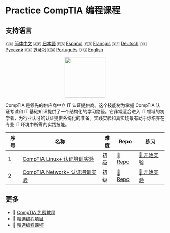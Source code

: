 # Practice CompTIA 编程课程

## 支持语言

🇨🇳 [简体中文](README_zh.md) 🇯🇵 [日本語](README_ja.md) 🇪🇸 [Español](README_es.md) 🇫🇷 [Français](README_fr.md) 🇩🇪 [Deutsch](README_de.md) 🇷🇺 [Русский](README_ru.md) 🇰🇷 [한국어](README_ko.md) 🇧🇷 [Português](README_pt.md) 🇺🇸 [English](README.md) 

<div align="center">
<img width="128px" src="https://file.labex.io/path/ZbzxjVKrvgFc.png">
</div>

CompTIA 是领先的供应商中立 IT 认证提供商。这个技能树为掌握 CompTIA 认证考试和 IT 基础知识提供了一个结构化的学习路径。它非常适合进入 IT 领域的初学者，为行业认可的认证提供系统化的准备。实践实验和真实场景有助于你培养在专业 IT 环境中所需的实践技能。

|   序号 | 名称                                                                                            | 难度   | Repo                                                                        | 练习                                                                          |
|--------|-------------------------------------------------------------------------------------------------|--------|-----------------------------------------------------------------------------|-------------------------------------------------------------------------------|
|      1 | [CompTIA Linux+ 认证培训实验](https://labex.io/zh/courses/comptia-linux-plus-training-labs)     | 初级   | [🔗 Repo](https://github.com/labex-labs/comptia-linux-plus-training-labs)   | [🚀 开始实验](https://labex.io/zh/courses/comptia-linux-plus-training-labs)   |
|      2 | [CompTIA Network+ 认证培训实验](https://labex.io/zh/courses/comptia-network-plus-training-labs) | 初级   | [🔗 Repo](https://github.com/labex-labs/comptia-network-plus-training-labs) | [🚀 开始实验](https://labex.io/zh/courses/comptia-network-plus-training-labs) |

## 更多

- 🔗 [CompTIA 免费教程](https://github.com/labex-labs/comptia-free-tutorials)
- 🔗 [精选编程项目](https://github.com/labex-labs/awesome-programming-projects)
- 🔗 [精选编程课程](https://github.com/labex-labs/awesome-programming-courses)

